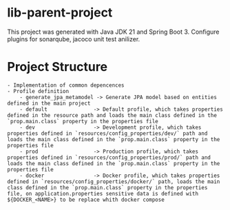 # lib-parent-project
This project was generated with Java JDK 21 and Spring Boot 3. Configure plugins for sonarqube, jacoco unit test anilizer.

# Project Structure
	- Implementation of common depencences
	- Profile definition
		- generate_jpa_metamodel -> Generate JPA model based on entities defined in the main project
		- default               -> Default profile, which takes properties defined in the resource path and loads the main class defined in the `prop.main.class` property in the properties file
		- dev                   -> Development profile, which takes properties defined in `resources/config_properties/dev/` path and loads the main class defined in the `prop.main.class` property in the properties file
		- prod                  -> Production profile, which takes properties defined in `resources/config_properties/prod/` path and loads the main class defined in the `prop.main.class` property in the properties file
		- docker                -> Docker profile, which takes properties defined in `resources/config_properties/docker/` path, loads the main class defined in the `prop.main.class` property in the properties file, on application.properties sensitive data is defined with ${DOCKER_<NAME>} to be replace whith docker compose